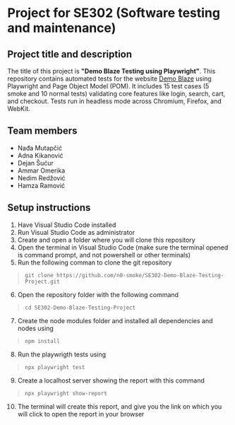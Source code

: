 # Project for SE302 (Software testing and maintenance)
## Project title and description
The title of this project is **"Demo Blaze Testing using Playwright"**.
This repository contains automated tests for the website [Demo Blaze](https://www.demoblaze.com/) using Playwright and Page Object Model (POM). It includes 15 test cases (5 smoke and 10 normal tests) validating core features like login, search, cart, and checkout. Tests run in headless mode across Chromium, Firefox, and WebKit.
## Team members
- Nađa Mutapčić
- Adna Kikanović
- Dejan Šućur
- Ammar Omerika
- Nedim Redžović
- Hamza Ramović
## Setup instructions
1. Have Visual Studio Code installed
2. Run Visual Studio Code as administrator
3. Create and open a folder where you will clone this repository
4. Open the terminal in Visual Studio Code (make sure the terminal opened is command prompt, and not powershell or other terminals)
5. Run the following comman to clone the git repository
> `git clone https://github.com/n0-smoke/SE302-Demo-Blaze-Testing-Project.git`
6. Open the repository folder with the following command
> `cd SE302-Demo-Blaze-Testing-Project`
7. Create the node modules folder and installed all dependencies and nodes using
> `npm install`
8. Run the playwrigth tests using
> `npx playwright test`
9. Create a localhost server showing the report with this command
> `npx playwright show-report`
10. The terminal will create this report, and give you the link on which you will click to open the report in your browser
